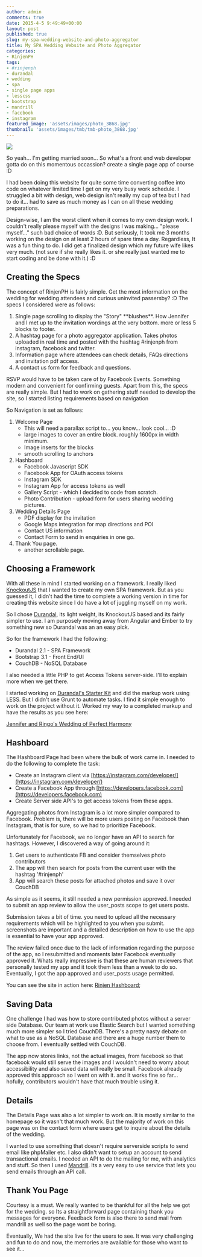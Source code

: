 ```yaml
---
author: admin
comments: true
date: 2015-4-5 9:49:49+00:00
layout: post
published: true
slug: my-spa-wedding-website-and-photo-aggregator
title: My SPA Wedding Website and Photo Aggregator
categories:
- RinjenPH
tags:
- #rinjenph
- durandal
- wedding
- spa
- single page apps
- lesscss
- bootstrap
- mandrill
- facebook
- instagram
featured_image: 'assets/images/photo_3868.jpg'
thumbnail: 'assets/images/tmb/tmb-photo_3868.jpg'
---
```


[ ![]({{BASE_PATH}}/assets/images/fbcover5.png) ]({{BASE_PATH}}/assets/images/fbcover5.png)

So yeah... I'm getting married soon... So what's a front end web developer gotta do on this momentous occassion? create a single page app of course :D 

I had been doing this website for quite some time converting coffee into code on whatever limited time I get on my very busy work schedule. I struggled a bit with design, web design isn't really my cup of tea but I had to do it... had to save as much money as I can on all these wedding preparations. 

Design-wise, I am the worst client when it comes to my own design work. I couldn't really please myself with the designs I was making... "please myself..." such bad choice of words :D. But seriously, It took me 3 months working on the design on at least 2 hours of spare time a day. Regardless, It was a fun thing to do. I did get a finalized design which my future wife likes very much. (not sure if she really likes it. or she really just wanted me to start coding and be done with it.) :D


Creating the Specs
---

The concept of RinjenPH is fairly simple. Get the most information on the wedding for wedding attendees and curious uninvited passersby? :D The specs I considered were as follows:

1. Single page scrolling to display the "Story" \*\*blushes\*\*. How Jennifer and I met up to the invitation wordings at the very bottom. more or less 5 blocks to footer.
2. A hashtag page for a photo aggregator application. Takes photos uploaded in real time and posted with the hashtag #rinjenph from instagram, facebook and twitter.
3. Information page where attendees can check details, FAQs directions and invitation pdf access.
4. A contact us form for feedback and questions.

RSVP would have to be taken care of by Facebook Events. Something modern and convenient for confirming guests. Apart from this, the specs are really simple. But I had to work on gathering stuff needed to develop the site, so I started listing requirements based on navigation

So Navigation is set as follows:

1. Welcome Page 
	- This will need a parallax script to... you know... look cool... :D
	- large images to cover an entire block. roughly 1600px in width minimum.
	- Image inserts for the blocks
	- smooth scrolling to anchors
2. Hashboard
	- Facebook Javascript SDK
	- Facebook App for OAuth access tokens
	- Instagram SDK 
	- Instagram App for access tokens as well
	- Gallery Script - which I decided to code from scratch.
	- Photo Contribution - upload form for users sharing wedding pictures.
3. Wedding Details Page
	- PDF display for the invitation
	- Google Maps integration for map directions and POI
	- Contact US information 
	- Contact Form to send in enquiries in one go.
4. Thank You page.
	- another scrollable page.


Choosing a Framework
---

With all these in mind I started working on a framework. I really liked [KnockoutJS](http://knockoutjs.com) that I wanted to create my own SPA framework. But as you guessed it, I didn't had the time to complete a working version in time for creating this website since I do have a lot of juggling myself on my work.  

So I chose [Durandal](http://durandaljs.com/), its light weight, its KnockoutJS based and its fairly simpler to use. I am purposely moving away from Angular and Ember to try something new so Durandal was an an easy pick.

So for the framework I had the following:

- Durandal 2.1 - SPA Framework
- Bootstrap 3.1 - Front End/UI
- CouchDB - NoSQL Database

I also needed a little PHP to get Access Tokens server-side. I'll to explain more when we get there. 

I started working on [Durandal's Starter Kit](http://durandaljs.com/get-started.html) and did the markup work using LESS. But I didn't use Grunt to automate tasks. I find it simple enough to work on the project without it. Worked my way to a completed markup and have the results as you see here:

[Jennifer and Ringo's Wedding of Perfect Harmony](http://jennifer.ringo.ph)


Hashboard
---

The Hashboard Page had been where the bulk of work came in. I needed to do the following to complete the task:

- Create an Instagram client via [https://instagram.com/developer/](https://instagram.com/developer/)
- Create a Facebook App through [https://developers.facebook.com](https://developers.facebook.com)
- Create Server side API's to get access tokens from these apps.

Aggregating photos from Instagram is a lot more simpler compared to Facebook. Problem is, there will be more users posting on Facebook than Instagram, that is for sure, so we had to prioritize Facebook.

Unfortunately for Facebook, we no longer have an API to search for hashtags. However, I discovered a way of going around it:

1. Get users to authenticate FB and consider themselves photo contributors
2. The app will then search for posts from the current user with the hashtag '#rinjenph'
3. App will search these posts for attached photos and save it over CouchDB 

As simple as it seems, it still needed a new permission approved. I needed to submit an app review to allow the user_posts scope to get users posts.

Submission takes a bit of time. you need to upload all the necessary requirements which will be highlighted to you when you submit. screenshots are important and a detailed description on how to use the app is essential to have your app approved.

The review failed once due to the lack of information regarding the purpose of the app, so I resubmitted and moments later Facebook eventually approved it. Whats really impressive is that these are human reviewers that personally tested my app and it took them less than a week to do so. Eventually, I got the app approved and user_posts usage permitted. 


You can see the site in action here: [Rinjen Hashboard](http://jennifer.ringo.ph/#hashboard);


Saving Data
----

One challenge I had was how to store contributed photos without a server side Database. Our team at work use Elastic Search but I wanted something much more simpler so I tried CouchDB. There's a pretty nasty debate on what to use as a NoSQL Database and there are a huge number them to choose from. I eventually settled with CouchDB.

The app now stores links, not the actual images, from facebook so that facebook would still serve the images and I wouldn't need to worry about accessibility and also saved data will really be small. Facebook already approved this approach so I went on with it. and It works fine so far... hofully, contributors wouldn't have that much trouble using it.


Details
---

The Details Page was also a lot simpler to work on. It is mostly similar to the homepage so it wasn't that much work. But the majority of work on this page was on the contact form where users get to inquire about the details of the wedding.

I wanted to use something that doesn't require serverside scripts to send email like phpMailer etc. I also didn't want to setup an account to send transactional emails. I needed an API to do the mailing for me, with analytics and stuff. So then I used [Mandrill](https://www.mandrill.com/). Its a very easy to use service that lets you send emails through an API call. 


Thank You Page
---

Courtesy is a must. We really wanted to be thankful for all the help we got for the wedding. so Its a straightforward page containing thank you messages for everyone. Feedback form is also there to send mail from mandrill as well so the page wont be boring.


Eventually, We had the site live for the users to see. It was very challenging and fun to do and now, the memories are available for those who want to see it...



